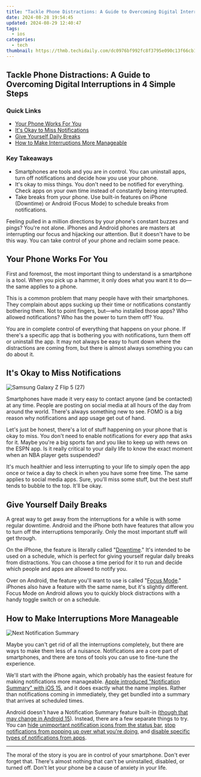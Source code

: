 ```yaml
---
title: "Tackle Phone Distractions: A Guide to Overcoming Digital Interruptions in 4 Simple Steps"
date: 2024-08-28 19:54:45
updated: 2024-08-29 12:40:47
tags:
  - ios
categories:
  - tech
thumbnail: https://thmb.techidaily.com/dc0976bf992fc8f3795e090c13f66cb1c6f1455915fe3cbbbf65ceba836d3f9e.jpg
---
```


## Tackle Phone Distractions: A Guide to Overcoming Digital Interruptions in 4 Simple Steps

### Quick Links

* [Your Phone Works For You](https://extra-information.techidaily.com/trilltones-techniques-how-to-cut-and-download-tamil-songs/)
* [It's Okay to Miss Notifications](https://change-location.techidaily.com/what-pokemon-evolve-with-a-dawn-stone-for-vivo-t2x-5g-drfone-by-drfone-virtual-android/)
* [Give Yourself Daily Breaks](https://android-unlock.techidaily.com/in-2024-how-to-reset-a-samsung-galaxy-a54-5g-phone-that-is-locked-by-drfone-android/)
* [How to Make Interruptions More Manageable](https://instagram-video-files.techidaily.com/2024-approved-cross-platform-connection-masterclass-instagramfacebook/)

### Key Takeaways

* Smartphones are tools and you are in control. You can uninstall apps, turn off notifications and decide how you use your phone.
* It's okay to miss things. You don't need to be notified for everything. Check apps on your own time instead of constantly being interrupted.
* Take breaks from your phone. Use built-in features on iPhone (Downtime) or Android (Focus Mode) to schedule breaks from notifications.

 Feeling pulled in a million directions by your phone's constant buzzes and pings? You're not alone. iPhones and Android phones are masters at interrupting our focus and hijacking our attention. But it doesn't have to be this way. You can take control of your phone and reclaim some peace.

##  Your Phone Works For You

 First and foremost, the most important thing to understand is a smartphone is a tool. When you pick up a hammer, it only does what you want it to do—the same applies to a phone.

 This is a common problem that many people have with their smartphones. They complain about apps sucking up their time or notifications constantly bothering them. Not to point fingers, but—who installed those apps? Who allowed notifications? Who has the power to turn them off? You.

 You are in complete control of everything that happens on your phone. If there's a specific app that is bothering you with notifications, turn them off or uninstall the app. It may not always be easy to hunt down where the distractions are coming from, but there is almost always something you can do about it.

##  It's Okay to Miss Notifications

![Samsung Galaxy Z Flip 5 (27)](https://static1.howtogeekimages.com/wordpress/wp-content/uploads/2023/08/samsung-galaxy-z-flip-5-27.jpg) 

 Smartphones have made it very easy to contact anyone (and be contacted) at any time. People are posting on social media at all hours of the day from around the world. There's always something new to see. FOMO is a big reason why notifications and app usage get out of hand.

 Let's just be honest, there's a lot of stuff happening on your phone that is okay to miss. You don't need to enable notifications for every app that asks for it. Maybe you're a big sports fan and you like to keep up with news on the ESPN app. Is it really critical to your daily life to know the exact moment when an NBA player gets suspended?

 It's much healthier and less interrupting to your life to simply open the app once or twice a day to check in when you have some free time. The same applies to social media apps. Sure, you'll miss some stuff, but the best stuff tends to bubble to the top. It'll be okay.

##  Give Yourself Daily Breaks

 A great way to get away from the interruptions for a while is with some regular downtime. Android and the iPhone both have features that allow you to turn off the interruptions temporarily. Only the most important stuff will get through.

 On the iPhone, the feature is literally called "[Downtime](https://some-knowledge.techidaily.com/in-2024-fine-tuning-instagram-stories-tempo-with-ease/)." It's intended to be used on a schedule, which is perfect for giving yourself regular daily breaks from distractions. You can choose a time period for it to run and decide which people and apps are allowed to notify you.

 Over on Android, the feature you'll want to use is called "[Focus Mode](https://extra-approaches.techidaily.com/in-2024-premier-podplay-writing-treasures/)." iPhones also have a feature with the same name, but it's slightly different. Focus Mode on Android allows you to quickly block distractions with a handy toggle switch or on a schedule.

##  How to Make Interruptions More Manageable

![Next Notification Summary](https://static1.howtogeekimages.com/wordpress/wp-content/uploads/2021/08/Notification-Summary-5.jpeg) 

 Maybe you can't get rid of all the interruptions completely, but there are ways to make them less of a nuisance. Notifications are a core part of smartphones, and there are tons of tools you can use to fine-tune the experience.

 We'll start with the iPhone again, which probably has the easiest feature for making notifications more manageable. [Apple introduced "Notification Summary" with iOS 15](https://screen-activity-recording.techidaily.com/updated-precision-craftsmanship-building-exquisite-circle-sphere-objects/), and it does exactly what the name implies. Rather than notifications coming in immediately, they get bundled into a summary that arrives at scheduled times.

 Android doesn't have a Notification Summary feature built-in ([though that may change in Android 15](https://win-amazing.techidaily.com/step-by-step-installation-hp-envy-5660-printer-software-get-yours-free/)). Instead, there are a few separate things to try. You can [hide unimportant notification icons from the status bar](https://fox-cloud.techidaily.com/revolutionary-guide-to-iphone-x-animoji-mastery/), [stop notifications from popping up over what you're doing](https://screen-recording.techidaily.com/new-ultimate-choices-in-video-collaboration-software-for-2024/), and [disable specific types of notifications from apps](https://apple-account.techidaily.com/how-to-fix-when-apple-account-locked-on-iphone-8-by-drfone-ios/).

---

 The moral of the story is you are in control of your smartphone. Don't ever forget that. There's almost nothing that can't be uninstalled, disabled, or turned off. Don't let your phone be a cause of anxiety in your life.

<ins class="adsbygoogle"
     style="display:block"
     data-ad-format="autorelaxed"
     data-ad-client="ca-pub-7571918770474297"
     data-ad-slot="1223367746"></ins>



<ins class="adsbygoogle"
     style="display:block"
     data-ad-client="ca-pub-7571918770474297"
     data-ad-slot="8358498916"
     data-ad-format="auto"
     data-full-width-responsive="true"></ins>
